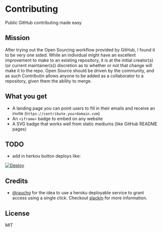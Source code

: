 # Contributing
Public GitHub contributing made easy

## Mission
After trying out the Open Sourcing workflow provided by GitHub, I found it to be very one sided. While an individual might have an excellent
improvement to make to an existing repository, it is at the initial creator(s) (or current maintainer(s)) discretion as to whether or not that
change will make it to the repo. Open Source should be driven by the community, and as such Contributin allows anyone to be added as a collaborator
to a repository, given them the ability to merge.

## What you get
* A landing page you can point users to fill in their
  emails and receive an invite (`https://contribute.yourdomain.com`)
* An `<iframe>` badge to embed on any website
* A SVG badge that works well from static mediums
  (like GitHub README pages)

## TODO

* add in herkou button deploys like:

[![Deploy](https://www.herokucdn.com/deploy/button.svg)](https://heroku.com/deploy?template=https://github.com/morriswchris/contributin/tree/master)

## Credits

- [@rauchg](https://github.com/rauchg) for the idea to use a heroku deployable service to grant access using a single click. Checkout [slackin](https://github.com/rauchg/slackin) for more information.

## License

MIT
